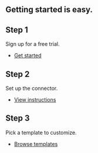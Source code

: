 <TitleBlock slots="heading" theme="light" className="titleBlock-align-left getting-started-title" />

## Getting started is easy.

<TextBlock slots="heading, text, buttons" width="33%" theme="light" className="align-left horizontal-align ms-step-one" headerElementType="h2" />

## Step 1

Sign up for a free trial.

- [Get started](https://www.adobe.com/go/powerautomate_getstarted)

<TextBlock slots="heading, text, buttons" width="33%" theme="light" variantsTypePrimary='secondary' isPrimaryBtn className="align-left horizontal-align ms-step-two" headerElementType="h2" />

## Step 2

Set up the connector.

- [View instructions](https://docs.microsoft.com/en-us/connectors/adobepdftools/)

<TextBlock slots="heading, text, buttons" width="33%" theme="light" variantsTypePrimary='secondary' isPrimaryBtn className="align-left horizontal-align ms-step-three" headerElementType="h2" />

## Step 3

Pick a template to customize.

- [Browse templates](https://powerautomate.microsoft.com/en-US/connectors/details/shared_adobepdftools/adobe-pdf-services/)